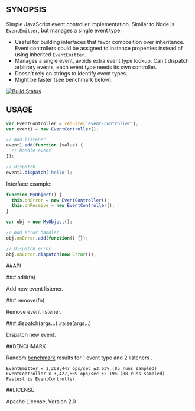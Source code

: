 ## SYNOPSIS

Simple JavaScript event controller implementation. Similar to Node.js `EventEmitter`, but manages a single event type.

- Useful for building interfaces that favor composition over inheritance. Event controllers could be assigned to instance properties instead of using inherited `EventEmitter`.
- Manages a single event, avoids extra event type lookup. Can't dispatch arbitrary events, each event type needs its own controller.
- Doesn't rely on strings to identify event types.
- Might be faster (see benchmark below).

[![Build Status](https://travis-ci.org/runtimejs/event-controller.svg?branch=master)](https://travis-ci.org/runtimejs/event-controller)

## USAGE

```js
var EventController = require('event-controller');
var event1 = new EventController();

// Add listener
event1.add(function (value) {
  // handle event
});

// Dispatch
event1.dispatch('hello');
```

Interface example:

```js
function MyObject() {
  this.onError = new EventController();
  this.onReceive = new EventController();
}

var obj = new MyObject();

// Add error handler
obj.onError.add(function() {});

// Dispatch error
obj.onError.dispatch(new Error());
```

##API

###.add(fn)

Add new event listener.

###.remove(fn)

Remove event listener.

###.dispatch(args...) .raise(args...)

Dispatch new event.

##BENCHMARK

Random [benchmark](https://github.com/runtimejs/event-controller/blob/master/benchmark.js) results for 1 event type and 2 listeners .

```
EventEmitter x 1,269,447 ops/sec ±3.63% (85 runs sampled)
EventController x 3,427,809 ops/sec ±2.19% (88 runs sampled)
Fastest is EventController
```


##LICENSE

Apache License, Version 2.0
